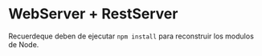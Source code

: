# WebServer + RestServer

Recuerdeque deben de ejecutar ```npm install``` para reconstruir los modulos de Node.